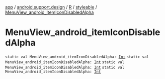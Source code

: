 [app](../../../index.md) / [android.support.design](../../index.md) / [R](../index.md) / [styleable](index.md) / [MenuView_android_itemIconDisabledAlpha](.)

# MenuView_android_itemIconDisabledAlpha

`static val MenuView_android_itemIconDisabledAlpha: `[`Int`](https://kotlinlang.org/api/latest/jvm/stdlib/kotlin/-int/index.html)
`static val MenuView_android_itemIconDisabledAlpha: `[`Int`](https://kotlinlang.org/api/latest/jvm/stdlib/kotlin/-int/index.html)
`static val MenuView_android_itemIconDisabledAlpha: `[`Int`](https://kotlinlang.org/api/latest/jvm/stdlib/kotlin/-int/index.html)
`static val MenuView_android_itemIconDisabledAlpha: `[`Int`](https://kotlinlang.org/api/latest/jvm/stdlib/kotlin/-int/index.html)